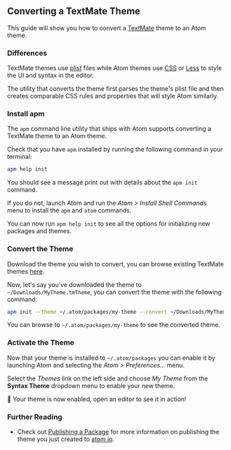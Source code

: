 ## Converting a TextMate Theme

This guide will show you how to convert a [TextMate][TextMate] theme to an Atom
theme.

### Differences

TextMate themes use [plist][plist] files while Atom themes use [CSS][CSS] or
[Less][Less] to style the UI and syntax in the editor.

The utility that converts the theme first parses the theme's plist file and
then creates comparable CSS rules and properties that will style Atom similarly.

### Install apm

The `apm` command line utility that ships with Atom supports converting
a TextMate theme to an Atom theme.

Check that you have `apm` installed by running the following command in your
terminal:

```sh
apm help init
```

You should see a message print out with details about the `apm init` command.

If you do not, launch Atom and run the _Atom > Install Shell Commands_ menu
to install the `apm` and `atom` commands.

You can now run `apm help init` to see all the options for initializing new
packages and themes.

### Convert the Theme

Download the theme you wish to convert, you can browse existing TextMate themes
[here][TextMateThemes].

Now, let's say you've downloaded the theme to `~/Downloads/MyTheme.tmTheme`,
you can convert the theme with the following command:

```sh
apm init --theme ~/.atom/packages/my-theme --convert ~/Downloads/MyTheme.tmTheme
```

You can browse to `~/.atom/packages/my-theme` to see the converted theme.

### Activate the Theme

Now that your theme is installed to `~/.atom/packages` you can enable it
by launching Atom and selecting the _Atom > Preferences..._ menu.

Select the _Themes_ link on the left side and choose _My Theme_ from the
__Syntax Theme__ dropdown menu to enable your new theme.

:tada: Your theme is now enabled, open an editor to see it in action!

### Further Reading

* Check out [Publishing a Package](publishing-a-package.html) for more information
  on publishing the theme you just created to [atom.io][atomio].

[atomio]: https://atom.io
[CSS]: http://en.wikipedia.org/wiki/Cascading_Style_Sheets
[Less]: http://lesscss.org
[plist]: http://en.wikipedia.org/wiki/Property_list
[TextMate]: http://macromates.com
[TextMateThemes]: http://wiki.macromates.com/Themes/UserSubmittedThemes
